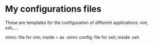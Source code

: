 # My configurations files

These are templates for the configuration of different applications: vim, ssh,....

vimrc: file for vim; inside ~ as .vimrc
config: file for ssh; inside .ssh
